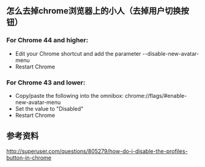 ## 怎么去掉chrome浏览器上的小人（去掉用户切换按钮）

### For Chrome 44 and higher:
* Edit your Chrome shortcut and add the parameter --disable-new-avatar-menu
* Restart Chrome

### For Chrome 43 and lower:
* Copy/paste the following into the omnibox: chrome://flags/#enable-new-avatar-menu
* Set the value to "Disabled"
* Restart Chrome

## 参考资料
http://superuser.com/questions/805279/how-do-i-disable-the-profiles-button-in-chrome

